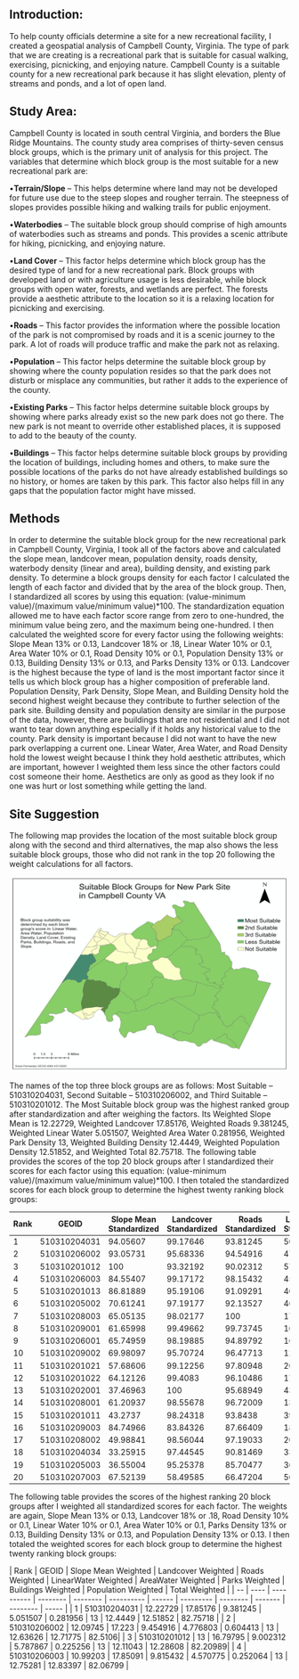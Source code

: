 ## Introduction:
To help county officials determine a site for a new recreational facility, I created a geospatial analysis of Campbell County, Virginia. The type of park that we are creating is a recreational park that is suitable for casual walking, exercising, picnicking, and enjoying nature. Campbell County is a suitable county for a new recreational park because it has slight elevation, plenty of streams and ponds, and a lot of open land.
## Study Area:
Campbell County is located in south central Virginia, and borders the Blue Ridge Mountains. The county study area comprises of thirty-seven census block groups, which is the primary unit of analysis for this project. The variables that determine which block group is the most suitable for a new recreational park are: 

•**Terrain/Slope** – This helps determine where land may not be developed for future use due to the steep slopes and rougher terrain. The steepness of slopes provides possible hiking and walking trails for public enjoyment. 

•**Waterbodies** – The suitable block group should comprise of high amounts of waterbodies such as streams and ponds. This provides a scenic attribute for hiking, picnicking, and enjoying nature. 

•**Land Cover** – This factor helps determine which block group has the desired type of land for a new recreational park. Block groups with developed land or with agriculture usage is less desirable, while block groups with open water, forests, and wetlands are perfect. The forests provide a aesthetic attribute to the location so it is a relaxing location for picnicking and exercising. 

•**Roads** – This factor provides the information where the possible location of the park is not compromised by roads and it is a scenic journey to the park. A lot of roads will produce traffic and make the park not as relaxing.

•**Population** – This factor helps determine the suitable block group by showing where the county population resides so that the park does not disturb or misplace any communities, but rather it adds to the experience of the county. 

•**Existing Parks** – This factor helps determine suitable block groups by showing where parks already exist so the new park does not go there. The new park is not meant to override other established places, it is supposed to add to the beauty of the county. 

•**Buildings** – This factor helps determine suitable block groups by providing the location of buildings, including homes and others, to make sure the possible locations of the parks do not have already established buildings so no history, or homes are taken by this park. This factor also helps fill in any gaps that the population factor might have missed.
## Methods
In order to determine the suitable block group for the new recreational park in Campbell County, Virginia, I took all of the factors above and calculated the slope mean, landcover mean, population density, roads density, waterbody density (linear and area), building density, and existing park density. To determine a block groups density for each factor I calculated the length of each factor and divided that by the area of the block group. Then, I standardized all scores by using this equation: (value-minimum value)/(maximum value/minimum value)*100. The standardization equation allowed me to have each factor score range from zero to one-hundred, the minimum value being zero, and the maximum being one-hundred. I then calculated the weighted score for every factor using the following weights: Slope Mean 13% or 0.13, Landcover 18% or .18, Linear Water	10% or 0.1, Area Water 10% or 0.1, Road Density 10% or 0.1, Population Density 13% or 0.13, Building Density 13% or 0.13, and Parks Density 13% or 0.13. Landcover is the highest because the type of land is the most important factor since it tells us which block group has a higher composition of preferable land. Population Density, Park Density, Slope Mean, and Building Density hold the second highest weight because they contribute to further selection of the park site. Building density and population density are similar in the purpose of the data, however, there are buildings that are not residential and I did not want to tear down anything especially if it holds any historical value to the county. Park density is important because I did not want to have the new park overlapping a current one. Linear Water, Area Water, and Road Density hold the lowest weight because I think they hold aesthetic attributes, which are important, however I weighted them less since the other factors could cost someone their home. Aesthetics are only as good as they look if no one was hurt or lost something while getting the land. 
## Site Suggestion
The following map provides the location of the most suitable block group along with the second and third alternatives, the map also shows the less suitable block groups, those who did not rank in the top 20 following the weight calculations for all factors. 
<p align = "center">
<img width = "500" height = "350" src ="https://github.com/fernandezgk/GISPortfolio/blob/main/CampbellCounty_NewRecreationalFacility/SuitableBlockGroups.png">
</p>

The names of the top three block groups are as follows: Most Suitable – 510310204031, Second Suitable – 510310206002, and Third Suitable – 510310201012. The Most Suitable block group was the highest ranked group after standardization and after weighing the factors.  Its Weighted Slope Mean is 12.22729, Weighted Landcover 17.85176, Weighted Roads 9.381245, Weighted Linear Water 5.051507, Weighted Area Water 0.281956, Weighted Park Density 13, Weighted Building Density 12.4449, Weighted Population Density 12.51852, and Weighted Total 82.75718.
The following table provides the scores of the top 20 block groups after I standardized their scores for each factor using this equation: (value-minimum value)/(maximum value/minimum value)*100. I then totaled the standardized scores for each block group to determine the highest twenty ranking block groups:

| Rank | GEOID | Slope Mean Standardized | Landcover Standardized | Roads Standardized | LinearWater Standardized | AreaWater Standardized | Parks Standardized | Buildings Standardized	| Population Standardized | Total Standardized |
| -- | ---- | ---------- | -------- | -------- | ---------- | ------ | --------- | -------- | ------- | -------- |
| 1 | 510310204031 | 94.05607	| 99.17646 | 93.81245	| 50.51507 | 2.819563	| 100	| 95.73001 | 96.2963 | 632.4059 |
| 2	| 510310206002 | 93.05731 |	95.68336 | 94.54916	| 47.76803 | 6.044126	| 100	| 97.20199 |97.82886 | 632.1328 |
| 3 |	510310201012 | 100 | 93.32192 | 90.02312 | 57.87867 | 2.252565 | 100 | 93.15718 | 94.5083 | 631.1418 |
| 4 | 510310206003 | 84.55407 | 99.17172 | 98.15432	| 45.70775 | 2.520636	| 100	| 98.09852 | 98.72286	| 626.9299 |
| 5	| 510310201013 | 86.81889	| 95.19106 | 91.09291	| 40.55704 | 1.193782	| 100	| 93.78266 | 95.4023 | 604.0386 |
| 6	| 510310205002 | 70.61241	| 97.19177 | 92.13527	| 46.01297 |0.291213 | 100 | 93.87301 | 95.91315 | 596.0298 |
| 7	| 510310208003 | 65.05135	| 98.02177 | 100 | 17.28348 | 1.812852 | 98.43283 | 99.46069 | 99.61686	| 579.6798 |
| 8	| 510310209001 | 61.65998	| 99.49662 | 99.73745 | 16.86379 | 0.0945 | 100 | 100 | 100 | 577.8523 | 
| 9	| 510310206001 | 65.74959	| 98.19885 | 94.89792	| 16.02442 | 7.235979 | 100 | 97.47581 | 97.70115 | 577.2837 |
| 10 | 510310209002 | 69.98097 | 95.70724 | 96.47713 | 12.24723 | 2.559207 | 100 | 97.98871 | 98.97829 | 573.9388 |
| 11 | 510310201021	| 57.68606 | 99.12256 | 97.80948 |20.52652 |0 | 100 | 97.82331 | 98.33972 | 571.3076 |
| 12 | 510310201022	| 64.12126 | 99.4083 | 96.10486 | 17.70317 | 0 | 97.9543 | 96.17202 | 97.06258 | 568.5265 |
| 13 | 510310202001	| 37.46963 | 100| 95.68949 | 43.87638 | 0.428142 | 100 | 95.1629 | 95.65773 | 568.2843 |
| 14 | 510310208001	| 61.20937 | 98.55678 | 96.72009 | 13.31553 | 0.075214 | 100 | 98.42238 | 98.97829 | 567.2777 |
| 15 | 510310201011	| 43.2737	| 98.24318 | 93.8438 | 39.41244 | 0.219857 | 100 | 95.67163 | 96.2963 | 566.9609 |
| 16 | 510310209003	| 84.74966 | 83.84326 | 87.66409 | 18.96223 | 25.91414 | 92.60677 | 84.01813 | 88.88889 | 566.6472 |
| 17 | 510310208002	| 49.98841 | 98.56044 | 97.19033 | 20.10683 | 0 | 100 | 99.71367 | 99.74457 | 565.3042 |
| 18 | 510310204034	| 33.25915 | 97.44545 | 90.81469 | 33.00267 | 0.239142 | 100 | 88.11437 | 93.86973 | 536.7452 |
| 19 | 510310205003	| 36.55004 | 95.25378 | 85.70477 | 36.93247 | 0.391499 | 100 | 89.40565 | 91.95402 | 536.1922 |
| 20 | 510310207003	| 67.52139 | 58.49585 | 66.47204 | 50.20984 | 50.1755	| 96.69817 | 69.02591| 75.35121 | 533.9499 |

The following table provides the scores of the highest ranking 20 block groups after I weighted all standardized scores for each factor. The weights are again, Slope Mean 13% or 0.13, Landcover 18% or .18, Road Density 10% or 0.1, Linear Water 10% or 0.1, Area Water 10% or 0.1, Parks Density 13% or 0.13, Building Density 13% or 0.13, and Population Density 13% or 0.13. I then totaled the weighted scores for each block group to determine the highest twenty ranking block groups: 

| Rank | GEOID | Slope Mean Weighted | Landcover Weighted | Roads Weighted | LinearWater Weighted	| AreaWater Weighted | Parks Weighted	| Buildings Weighted | Population Weighted | Total Weighted | 
| -- | ---- | ---------- | -------- | -------- | ---------- | ------ | --------- | -------- | ------- | -------- | ----- |
| 1 | 510310204031 | 12.22729 | 17.85176 | 9.381245 | 5.051507 | 0.281956 | 13 | 12.4449 | 12.51852 | 82.75718 |
| 2	| 510310206002 | 12.09745 | 17.223 | 9.454916 | 4.776803 | 0.604413 | 13 | 12.63626 | 12.71775 | 82.5106|
| 3	| 510310201012 | 13	| 16.79795 | 9.002312 | 5.787867 | 0.225256 | 13 | 12.11043 | 12.28608 | 82.20989|
| 4	| 510310206003 | 10.99203 | 17.85091 | 9.815432 | 4.570775 | 0.252064 | 13 | 12.75281 | 12.83397 | 82.06799 |
